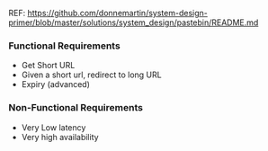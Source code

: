 REF: https://github.com/donnemartin/system-design-primer/blob/master/solutions/system_design/pastebin/README.md

### Functional Requirements
* Get Short URL
* Given a short url, redirect to long URL
* Expiry (advanced)

### Non-Functional Requirements
* Very Low latency
* Very high availability
